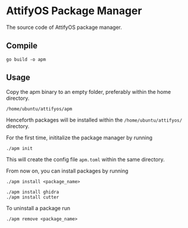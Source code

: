 # AttifyOS Package Manager

The source code of AttifyOS package manager.

## Compile

```
go build -o apm
```

## Usage

Copy the apm binary to an empty folder, preferably within the home directory.

```
/home/ubuntu/attifyos/apm
```

Henceforth packages will be installed within the `/home/ubuntu/attifyos/` directory.

For the first time, inititalize the package manager by running

```
./apm init
```

This will create the config file `apm.toml` within the same directory.

From now on, you can install packages by running
```
./apm install <package_name>
```

```
./apm install ghidra
./apm install cutter
```

To uninstall a package run
```
./apm remove <package_name>
```
